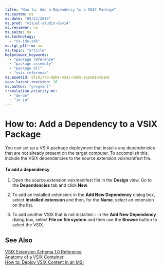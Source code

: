 ```yaml
---
title: "How to: Add a Dependency to a VSIX Package"
ms.custom: na
ms.date: "09/22/2016"
ms.prod: "visual-studio-dev14"
ms.reviewer: na
ms.suite: na
ms.technology: 
  - "vs-ide-sdk"
ms.tgt_pltfrm: na
ms.topic: "article"
helpviewer_keywords: 
  - "package reference"
  - "package assembly"
  - "package dll"
  - "vsix reference"
ms.assetid: 8f20177b-dab9-43a3-b959-81a591b451d6
caps.latest.revision: 16
ms.author: "gregvanl"
translation.priority.mt: 
  - "de-de"
  - "ja-jp"
---
```

# How to: Add a Dependency to a VSIX Package
You can set up a VSIX package deployment that installs any dependencies that are not already present on the target computer. To accomplish this, include the VSIX dependencies to the source.extension.vsixmanifest file.  
  
#### To add a dependency  
  
1.  Open the source.extension.vsixmanifest file in the **Design** view. Go to the **Dependencies** tab and click **New**.  
  
2.  To add an installed extension: in the **Add New Dependency** dialog box, select **Installed extension** and then, for the **Name**, select an extension on the list.  
  
3.  To add another VSIX that is not installed: : in the **Add New Dependency** dialog box, select **File on file system** and then use the **Browse** button to select the VSIX.  
  
## See Also  
 [VSIX Extension Schema 1.0 Reference](assetId:///76e410ec-b1fb-4652-ac98-4a4c52e09a2b)   
 [Anatomy of a VSIX Container](../vs140/anatomy-of-a-vsix-package.md)   
 [How to: Deploy VSIX Content in an MSI](../vs140/preparing-extensions-for-windows-installer-deployment.md)